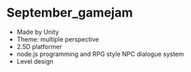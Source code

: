 # September_gamejam
- Made by Unity
- Theme: multiple perspective
- 2.5D platformer
- node.js programming and RPG style NPC dialogue system
- Level design
